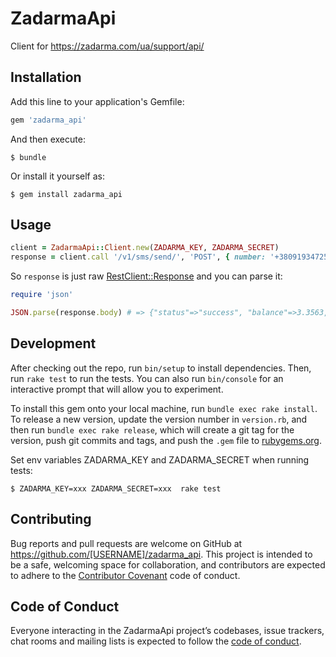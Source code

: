 # ZadarmaApi

Client for https://zadarma.com/ua/support/api/

## Installation

Add this line to your application's Gemfile:

```ruby
gem 'zadarma_api'
```

And then execute:

    $ bundle

Or install it yourself as:

    $ gem install zadarma_api

## Usage

```ruby
client = ZadarmaApi::Client.new(ZADARMA_KEY, ZADARMA_SECRET)
response = client.call '/v1/sms/send/', 'POST', { number: '+380919347255', message: 'Hello! there ='}
```

So `response` is just raw [RestClient::Response](https://github.com/rest-client/rest-client) and you can parse it:

```ruby
require 'json'

JSON.parse(response.body) # => {"status"=>"success", "balance"=>3.3563, "currency"=>"USD", "sandbox"=>true}
```


## Development

After checking out the repo, run `bin/setup` to install dependencies. Then, run `rake test` to run the tests. You can also run `bin/console` for an interactive prompt that will allow you to experiment.

To install this gem onto your local machine, run `bundle exec rake install`. To release a new version, update the version number in `version.rb`, and then run `bundle exec rake release`, which will create a git tag for the version, push git commits and tags, and push the `.gem` file to [rubygems.org](https://rubygems.org).

Set env variables ZADARMA_KEY and ZADARMA_SECRET when running tests:

    $ ZADARMA_KEY=xxx ZADARMA_SECRET=xxx  rake test

## Contributing

Bug reports and pull requests are welcome on GitHub at https://github.com/[USERNAME]/zadarma_api. This project is intended to be a safe, welcoming space for collaboration, and contributors are expected to adhere to the [Contributor Covenant](http://contributor-covenant.org) code of conduct.

## Code of Conduct

Everyone interacting in the ZadarmaApi project’s codebases, issue trackers, chat rooms and mailing lists is expected to follow the [code of conduct](https://github.com/[USERNAME]/zadarma_api/blob/master/CODE_OF_CONDUCT.md).
